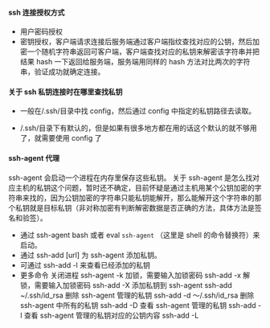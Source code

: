 #### ssh 连接授权方式

- 用户密码授权
- 密钥授权，客户端请求连接后服务端通过客户端指纹查找对应的公钥，然后加密一个随机字符串返回可客户端，客户端查找对应的私钥来解密该字符串并把结果 hash 一下返回给服务端，服务端用同样的 hash 方法对比两次的字符串，验证成功就确定连接。

#### 关于 ssh 私钥连接时在哪里查找私钥

- 一般在/.ssh/目录中找 config，然后通过 config 中指定的私钥路径去读取。

- /.ssh/目录下有默认的，但是如果有很多地方都在用的话这个默认的就不够用了，就需要使用 config 了

#### ssh-agent 代理

ssh-agent 会启动一个进程在内存里保存这些私钥。
关于 ssh-agent 是怎么找对应主机的私钥这个问题，暂时还不确定，目前怀疑是通过主机用某个公钥加密的字符串来找的，因为公钥加密的字符串只能私钥能解开，那么能解开这个字符串的那个私钥就是目标私钥（非对称加密有判断解密数据是否正确的方法，具体方法是签名和验签）。

- 通过 ssh-agent bash 或者 eval `ssh-agent` （这里是 shell 的命令替换符）来启动。
- 通过 ssh-add [url] 为 ssh-agent 添加私钥。
- 可通过 ssh-add -l 来查看已经添加的私钥
- 更多命令
  关闭进程
  ssh-agent -k
  加锁，需要输入加锁密码
  ssh-add -x
  解锁，需要输入加锁密码
  ssh-add -X
  添加私钥到 ssh-agent
  ssh-add ~/.ssh/id_rsa
  删除 ssh-agent 管理的私钥
  ssh-add -d ～/.ssh/id_rsa
  删除 ssh-agent 中所有的私钥
  ssh-add -D
  查看 ssh-agent 管理的私钥
  ssh-add -l
  查看 ssh-agent 管理的私钥对应的公钥内容
  ssh-add -L
